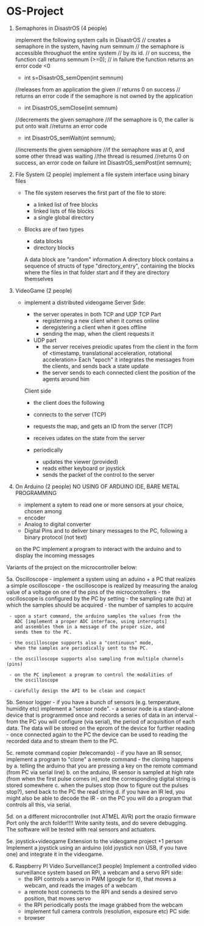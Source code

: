 # OS-Project

1. Semaphores in DisastrOS (4 people)

   implement the following system calls in DisastrOS
   // creates a semaphore in the system, having num semnum
   // the semaphore is accessible throughuot the entire system
   // by its id.
   // on success, the function call returns semnum (>=0);
   // in failure the function returns an error code <0
   - int s=DisastrOS_semOpen(int semnum)

   //releases from an application the given
   // returns 0 on success
   // returns an error code if the semaphore is not owned by the application
   - int DisastrOS_semClose(int semnum)

   //decrements the given semaphore
   //if the semaphore is 0, the caller is put onto wait
   //returns an error code
   - int DisastrOS_semWait(int semnum);

   //increments the given semaphore
   //if the semaphore was at 0, and some other thread was waiting
   //the thread is resumed
   //returns 0 on success, an error code on failure 
   int DisastrOS_semPost(int semnum);

2. File System (2 people)
   implement a file system interface using binary files
   - The file system reserves the first part of the file
     to store:
     - a linked list of free blocks
     - linked lists of file blocks
     - a single global directory
     
   - Blocks are of two types
     - data blocks
     - directory blocks

     A data block are "random" information
     A directory block contains a sequence of
     structs of type "directory_entry",
     containing the blocks where the files in that folder start
     and if they are directory themselves
   
4. VideoGame (2 people)
   - implement a distributed videogame
     Server Side:
     - the server operates in both TCP and UDP
       TCP Part
       - registerning a new client when it comes online
       - deregistering a client when it goes offline
       - sending the map, when the client requests it
     - UDP part
       - the server receives preiodic upates from the client
         in the form of
	 <timestamp, translational acceleration, rotational acceleration>
	 Each "epoch" it integrates the messages from the clients,
	 and sends back a state update
       - the server sends to each connected client
         the position of the agents around him

     Client side
     - the client does the following
     - connects to the server (TCP)
     - requests the map, and gets an ID from the server (TCP)
     - receives udates on the state from the server

     - periodically
       - updates the viewer (provided)
       - reads either keyboard or joystick
       - sends the <UDP> packet of the control to the server

5. On Arduino (2 people)
   NO USING OF ARDUINO IDE, BARE METAL PROGRAMMING
     - implement a sytem to read one or more sensors at your choice,
     chosen among
     - encoder
     - Analog to digital converter
     - Digital Pins
     and to deliver binary  messages to the PC, following
     a binary protocol (not text)

    on the PC implement a program to interact with the arduino
     and to display the incoming messages


  Variants of the project on the microcontroller below:
  
  5a. Oscilloscope
     - implement a system using an aduino + a PC that realizes a simple
       oscilloscope
     - the oscilloscope is realized by measuring the analog value of
       a voltage on one of the pins of the microcontrollers
     - the oscilloscope is configured by the PC by setting
       - the sampling rate (hz) at which the samples should be acquired
       - the number of samples to acquire

     - upon a start command, the arduino samples the values from the
       ADC [implement a proper ADC interface, using interrupts]
       and assembles them in a message of the proper size, and
       sends them to the PC.

     - the oscilloscope supports also a "continuous" mode,
       when the samples are periodically sent to the PC.

     - the oscilloscope supports also sampling from multiple channels (pins)

     - on the PC implement a program to control the modalities of
       the oscilloscope

     - carefully design the API to be clean and compact

  5b. Sensor logger
     - if you have a bunch of sensors (e.g. temperature, humidity etc)
       implement a "sensor node".
     - a sensor node is a stand-alone device that is programmed once
       and records a series of data in an interval
     - from the PC you will configure (via serial),
       the period of acquisition of each data.
       The data will be stored on the eprom of the device for further reading
     - once connected again to the PC the device can be used to reading the
       recorded data and to stream them to the PC.

   5c. remote command copier (telecomando)
     - if you have an IR sensor, implement a program to
       "clone" a remote command
     - the cloning happens by
       a. telling the arduino that you are pressing a key on the remote command
          (from PC via serial line)
       b. on the arduino, IR sensor is sampled at high rate
          (from when the first pulse comes in), and the corresponding digital string is stored somewhere
       c. when the pulses stop (how to figure out the pulses stop?),
          send back to the PC the read string
       d. if you have an IR led, you might also be able to decode the IR
      - on the PC you will do a program that controls all this, via serial.

   5d. on a different microcontroller (not ATMEL AVR) port the orazio firmware
       Port only the arch folder!!!!
       Write sanity tests, and do severe debugging.
       The software will be tested with real sensors and actuators.

   5e. joystick+videogame
       Extension to the videogame project +1 person
       Implement a joystick using an arduino (old joystick non USB, if you have one)
       and integrate it in the videogame.
       
   
6. Raspberry PI Video Surveillance(3 people)
   Implement a controlled video surveillance system based on
   RPI, a webcam and a servo
   RPI side:
   - the RPI controls a servo in PWM (google for it), that
     moves a webcam, and reads the images of a webcam
   - a remote host connects to the RPI and sends a desired
     servo position, that moves servo
   - the RPI periodically posts the image grabbed from the webcam
   - implement full camera controls (resolution, exposure etc)
   PC side:
   - browser

